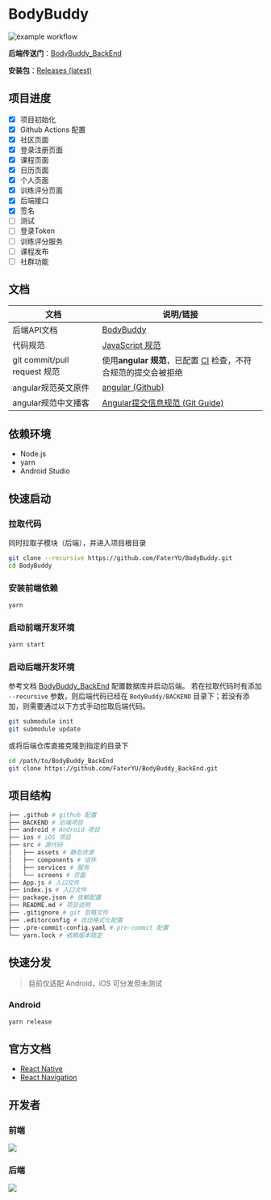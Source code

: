 # BodyBuddy

![example workflow](https://github.com/FaterYU/BodyBuddy/actions/workflows/main_ci.yml/badge.svg)

**后端传送门**：[BodyBuddy_BackEnd](https://github.com/FaterYU/BodyBuddy_BackEnd)

**安装包**：[Releases (latest)](https://github.com/FaterYU/BodyBuddy/releases/latest)

## 项目进度

- [x] 项目初始化
- [x] Github Actions 配置
- [x] 社区页面
- [x] 登录注册页面
- [x] 课程页面
- [x] 日历页面
- [x] 个人页面
- [x] 训练评分页面
- [x] 后端接口
- [x] 签名
- [ ] 测试
- [ ] 登录Token
- [ ] 训练评分服务
- [ ] 课程发布
- [ ] 社群功能

## 文档

| 文档                         | 说明/链接                                                                                                                                                  |
| ---------------------------- | ---------------------------------------------------------------------------------------------------------------------------------------------------------- |
| 后端API文档                  | [BodyBuddy](https://documenter.getpostman.com/view/20262088/2s9Ykt6enz)                                                                                    |
| 代码规范                     | [JavaScript 规范](https://zh-google-styleguide.readthedocs.io/en/latest/google-javascript-styleguide/javascript_language_rules/#)                          |
| git commit/pull request 规范 | 使用**angular 规范**，已配置 [CI](./.github/workflows/main_ci.yml) 检查，不符合规范的提交会被拒绝                                                          |
| angular规范英文原件          | [angular (Github)](https://github.com/angular/angular/blob/22b96b9/CONTRIBUTING.md#-commit-message-guidelines)                                             |
| angular规范中文播客          | [Angular提交信息规范 (Git Guide)](https://zj-git-guide.readthedocs.io/zh-cn/latest/message/Angular%E6%8F%90%E4%BA%A4%E4%BF%A1%E6%81%AF%E8%A7%84%E8%8C%83/) |

## 依赖环境

- Node.js
- yarn
- Android Studio

## 快速启动

### 拉取代码

同时拉取子模块（后端），并进入项目根目录

```bash
git clone --recursive https://github.com/FaterYU/BodyBuddy.git
cd BodyBuddy
```

### 安装前端依赖

```bash
yarn
```

### 启动前端开发环境

```bash
yarn start
```

### 启动后端开发环境

参考文档 [BodyBuddy_BackEnd](https://github.com/FaterYU/BodyBuddy_BackEnd) 配置数据库并启动后端。
若在拉取代码时有添加 `--recursive` 参数，则后端代码已经在 `BodyBuddy/BACKEND` 目录下；若没有添加，则需要通过以下方式手动拉取后端代码。
  
  ```bash
  git submodule init
  git submodule update
  ```

  或将后端仓库直接克隆到指定的目录下
  
  ```bash
  cd /path/to/BodyBuddy_BackEnd
  git clone https://github.com/FaterYU/BodyBuddy_BackEnd.git
  ```

## 项目结构

```bash
├── .github # github 配置
├── BACKEND # 后端项目
├── android # Android 项目
├── ios # iOS 项目
├── src # 源代码
│   ├── assets # 静态资源
│   ├── components # 组件
│   ├── services # 服务
│   └── screens # 页面
├── App.js # 入口文件
├── index.js # 入口文件
├── package.json # 依赖配置
├── README.md # 项目说明
├── .gitignore # git 忽略文件
├── .editorconfig # 自动格式化配置
├── .pre-commit-config.yaml # pre-commit 配置
└── yarn.lock # 依赖版本锁定
```

## 快速分发

> 目前仅适配 Android，iOS 可分发但未测试

### Android

```bash
yarn release
```

## 官方文档

- [React Native](https://reactnative.cn/docs/getting-started/)
- [React Navigation](https://reactnavigation.org/docs/getting-started/)

## 开发者

### 前端

<a href="https://github.com/FaterYU/BodyBuddy/graphs/contributors">
  <img src="https://contrib.rocks/image?repo=FaterYU/BodyBuddy" />
</a>

### 后端

<a href="https://github.com/FaterYU/BodyBuddy_BackEnd/graphs/contributors">
  <img src="https://contrib.rocks/image?repo=FaterYU/BodyBuddy_BackEnd" />
</a>
